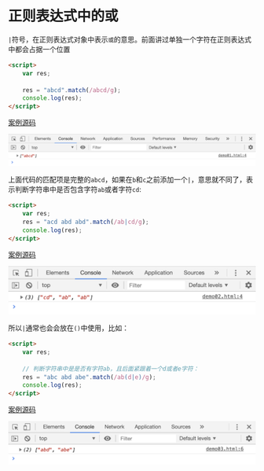 # 正则表达式中的或

`|`符号，在正则表达式对象中表示`或`的意思。前面讲过单独一个字符在正则表达式中都会占据一个位置

```html
<script>
    var res;

    res = "abcd".match(/abcd/g);
    console.log(res);
</script>
```

[案例源码](./demo/demo01.html)

![](./images/01.png)

上面代码的匹配项是完整的`abcd`，如果在`b`和`c`之前添加一个`|`，意思就不同了，表示判断字符串中是否包含字符`ab`或者字符`cd`:

```html
<script>
    var res;
    res = "acd abd abd".match(/ab|cd/g);
    console.log(res);
</script>
```

[案例源码](./demo/demo02.html)

![](./images/02.png)

所以`|`通常也会会放在`()`中使用，比如：

```html
<script>
    var res;

    // 判断字符串中是是否有字符ab，且后面紧跟着一个d或者e字符：
    res = "abc abd abe".match(/ab(d|e)/g);
    console.log(res);
</script>
```

[案例源码](./demo/demo03.html)

![](./images/03.png)
